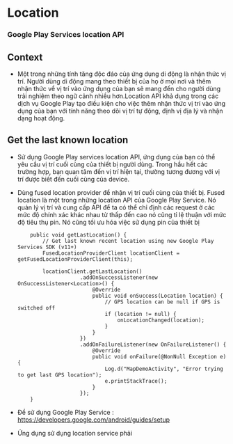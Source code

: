 # Location
### Google Play Services location API
## Context
- Một trong những tính tăng độc đáo của ứng dụng di động là nhận thức vị trí. Người dùng di động mang theo thiết bị của họ ở mọi nơi và thêm nhận thức về vị trí vào ứng dụng của bạn sẽ mang đến cho người dùng trải nghiệm theo ngữ cảnh nhiều hơn.Location API khả dụng trong các dịch vụ Google Play tạo điều kiện cho việc thêm nhận thức vị trí vào ứng dụng của bạn với tính năng theo dõi vị trí tự động, định vị địa lý và nhận dạng hoạt động.
## Get the last known location
- Sử dụng Google Play services location API, ứng dụng của bạn có thể yêu cầu vị trí cuối cùng của thiết bị người dùng. Trong hầu hết các trường hợp, bạn quan tâm đến vị trí hiện tại, thường tương đương với vị trí được biết đến cuối cùng của device.
- Dùng fused location provider để nhận vị trí cuối cùng của thiết bị. Fused location là một trong những location API của Google Play Service. Nó quản lý vị trí và cung cấp API để ta có thể chỉ định các request ở các mức độ chính xác khác nhau từ thấp đến cao nó cũng tỉ lệ thuận với mức độ tiêu thụ pin. Nó cũng tối ưu hóa việc sử dụng pin của thiết bị

          public void getLastLocation() {
              // Get last known recent location using new Google Play Services SDK (v11+)
              FusedLocationProviderClient locationClient = getFusedLocationProviderClient(this);

              locationClient.getLastLocation()
                          .addOnSuccessListener(new OnSuccessListener<Location>() {
                              @Override
                              public void onSuccess(Location location) {
                                  // GPS location can be null if GPS is switched off
                                  if (location != null) {
                                      onLocationChanged(location);
                                  }
                              }
                          })
                          .addOnFailureListener(new OnFailureListener() {
                              @Override
                              public void onFailure(@NonNull Exception e) {
                                  Log.d("MapDemoActivity", "Error trying to get last GPS location");
                                  e.printStackTrace();
                              }
                          });
          }
          
- Để sử dụng Google Play Service : https://developers.google.com/android/guides/setup
- Ứng dụng sử dụng location service phải 
          



